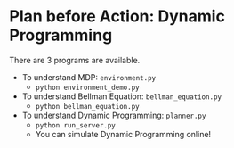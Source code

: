 # Plan before Action: Dynamic Programming

There are 3 programs are available.

* To understand MDP: `environment.py`
  * `python environment_demo.py`
* To understand Bellman Equation: `bellman_equation.py`
  * `python bellman_equation.py`
* To understand Dynamic Programming: `planner.py`
  * `python run_server.py`
  * You can simulate Dynamic Programming online!
